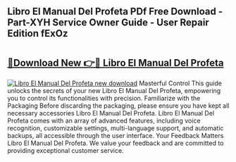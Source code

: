 ## Libro El Manual Del Profeta PDf Free Download - Part-XYH Service Owner Guide - User Repair Edition fExOz

# <h2><a href="http://bc44007.oget.top/?id=Libro+El+Manual+Del+Profeta">🔗Download New 👉🔴 Libro El Manual Del Profeta</a></h2>

[![Libro El Manual Del Profeta new download](https://i.imgur.com/5g1atiW.png)](http://bc44007.oget.top/?id=Libro+El+Manual+Del+Profeta)
Masterful Control This guide unlocks the secrets of your new Libro El Manual Del Profeta, empowering you to control its functionalities with precision. Familiarize with the Packaging Before discarding the packaging, please ensure you have kept all necessary accessories Libro El Manual Del Profeta. Libro El Manual Del Profeta comes with an array of advanced features, including voice recognition, customizable settings, multi-language support, and automatic backups, all accessible through the user interface. Your Feedback Matters Libro El Manual Del Profeta. We value your feedback and are committed to providing exceptional customer service.
